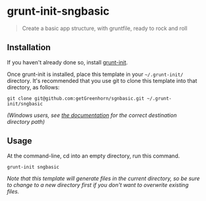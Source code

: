 # grunt-init-sngbasic

> Create a basic app structure, with gruntfile, ready to rock and roll

[grunt-init]: http://gruntjs.com/project-scaffolding

## Installation
If you haven't already done so, install [grunt-init][].

Once grunt-init is installed, place this template in your `~/.grunt-init/` directory. It's recommended that you use git to clone this template into that directory, as follows:

```
git clone git@github.com:getGreenhorn/sgnbasic.git ~/.grunt-init/sngbasic
```

_(Windows users, see [the documentation][grunt-init] for the correct destination directory path)_

## Usage

At the command-line, cd into an empty directory, run this command.

```
grunt-init sngbasic
```

_Note that this template will generate files in the current directory, so be sure to change to a new directory first if you don't want to overwrite existing files._
